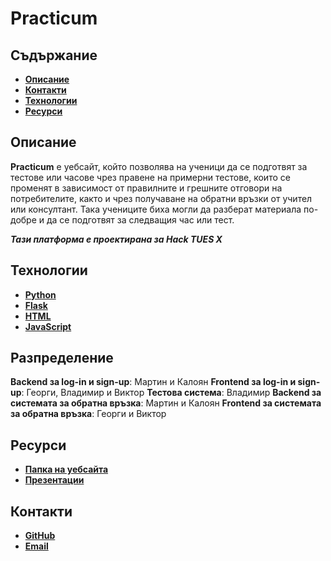 # Practicum

## Съдържание
- [**Описание**](#Описание)
- [**Контакти**](#Контакти)
- [**Технологии**](#Технологии)
- [**Ресурси**](#Ресурси)

## Описание
**Practicum** е уебсайт, който позволява на ученици да се подготвят за тестове или часове чрез правене на примерни тестове, които се променят в зависимост от правилните и грешните отговори на потребителите, както и чрез получаване на обратни връзки от учител или консултант. Така учениците биха могли да разберат материала по-добре и да се подготвят за следващия час или тест.



***Тази платформа е проектирана за Hack TUES X***

## Технологии
- [**Python**](https://python.org)
- [**Flask**](https://flask.palletsprojects.com)
- [**HTML**](https://html.com)
- [**JavaScript**](https://www.javascript.com)

## Разпределение
**Backend за log-in и sign-up**: Мартин и Калоян
**Frontend за log-in и sign-up**: Георги, Владимир и Виктор
**Тестова система**: Владимир
**Backend за системата за обратна връзка**: Мартин и Калоян
**Frontend за системата за обратна връзка**: Георги и Виктор

## Ресурси
- [**Папка на уебсайта**](https://github.com/KaloianPenchev/Izgubenite/tree/main/Website)
- [**Презентации**](https://github.com/KaloianPenchev/Izgubenite/tree/main/resources)

## Контакти
- [**GitHub**](https://github.com/MRT-09)
- [**Email**](mailto:martin.v.marinov.2023@elsys-bg.org)